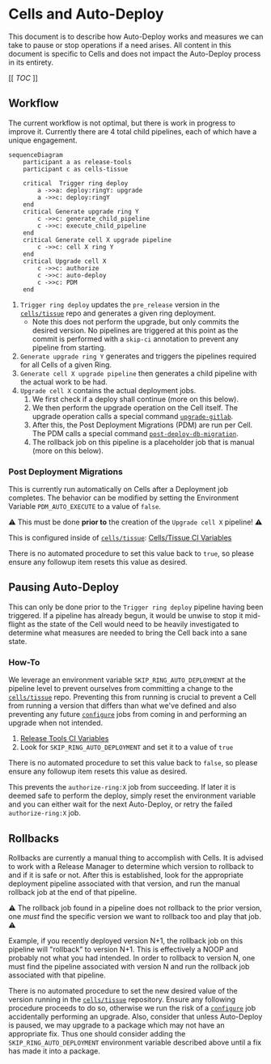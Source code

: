 # Cells and Auto-Deploy

This document is to describe how Auto-Deploy works and measures we can take to pause or stop operations if a need arises.
All content in this document is specific to Cells and does not impact the Auto-Deploy process in its entirety.

[[ _TOC_ ]]

## Workflow

The current workflow is not optimal, but there is work in progress to improve it.
Currently there are 4 total child pipelines, each of which have a unique engagement.

```mermaid
sequenceDiagram
    participant a as release-tools
    participant c as cells-tissue

    critical  Trigger ring deploy
        a ->>a: deploy:ringY: upgrade
        a ->>c: deploy:ringY
    end
    critical Generate upgrade ring Y
        c ->>c: generate_child_pipeline
        c ->>c: execute_child_pipeline
    end
    critical Generate cell X upgrade pipeline
        c ->>c: cell X ring Y
    end
    critical Upgrade cell X
        c ->>c: authorize
        c ->>c: auto-deploy
        c ->>c: PDM
    end
```

1. `Trigger ring deploy` updates the `pre_release` version in the [`cells/tissue`] repo and generates a given ring deployment.
   - Note this does not perform the upgrade, but only commits the desired version. No pipelines are triggered at this point as the commit is performed with a `skip-ci` annotation to prevent any pipeline from starting.
1. `Generate upgrade ring Y` generates and triggers the pipelines required for all Cells of a given Ring.
1. `Generate cell X upgrade pipeline` then generates a child pipeline with the actual work to be had.
1. `Upgrade cell X` contains the actual deployment jobs.
   1. We first check if a deploy shall continue (more on this below).
   1. We then perform the upgrade operation on the Cell itself. The upgrade operation calls a special command [`upgrade-gitlab`].
   1. After this, the Post Deployment Migrations (PDM) are run per Cell. The PDM calls a special command [`post-deploy-db-migration`].
   1. The rollback job on this pipeline is a placeholder job that is manual (more on this below).

### Post Deployment Migrations

This is currently run automatically on Cells after a Deployment job completes.
The behavior can be modified by setting the Environment Variable `PDM_AUTO_EXECUTE` to a value of `false`.

:warning: This must be done **prior to** the creation of the `Upgrade cell X` pipeline! :warning:

This is configured inside of [`cells/tissue`]: [Cells/Tissue CI Variables](https://ops.gitlab.net/gitlab-com/gl-infra/cells/tissue/-/settings/ci_cd)

There is no automated procedure to set this value back to `true`, so please ensure any followup item resets this value as desired.

## Pausing Auto-Deploy

This can only be done prior to the `Trigger ring deploy` pipeline having been triggered.
If a pipeline has already begun, it would be unwise to stop it mid-flight as the state of the Cell would need to be heavily investigated to determine what measures are needed to bring the Cell back into a sane state.

### How-To

We leverage an environment variable `SKIP_RING_AUTO_DEPLOYMENT` at the pipeline level to prevent ourselves from committing a change to the [`cells/tissue`] repo.
Preventing this from running is crucial to prevent a Cell from running a version that differs than what we've defined and also preventing any future [`configure`] jobs from coming in and performing an upgrade when not intended.

1. [Release Tools CI Variables](https://ops.gitlab.net/gitlab-org/release/tools/-/settings/ci_cd)
1. Look for `SKIP_RING_AUTO_DEPLOYMENT` and set it to a value of `true`

There is no automated procedure to set this value back to `false`, so please ensure any followup item resets this value as desired.

This prevents the `authorize-ring:X` job from succeeding.
If later it is deemed safe to perform the deploy, simply reset the environment variable and you can either wait for the next Auto-Deploy, or retry the failed `authorize-ring:X` job.

## Rollbacks

Rollbacks are currently a manual thing to accomplish with Cells.
It is advised to work with a Release Manager to determine which version to rollback to and if it is safe or not.
After this is established, look for the appropriate deployment pipeline associated with that version, and run the manual rollback job at the end of that pipeline.

:warning: The rollback job found in a pipeline does not rollback to the prior version, one _must_ find the specific version we want to rollback too and play that job. :warning:

Example, if you recently deployed version N+1, the rollback job on this pipeline will "rollback" to version N+1.
This is effectively a NOOP and probably not what you had intended.
In order to rollback to version N, one must find the pipeline associated with version N and run the rollback job associated with that pipeline.

There is no automated procedure to set the new desired value of the version running in the [`cells/tissue`] repository.
Ensure any following procedure proceeds to do so, otherwise we run the risk of a [`configure`] job accidentally performing an upgrade.
Also, consider that unless Auto-Deploy is paused, we may upgrade to a package which may not have an appropriate fix.
Thus one should consider adding the `SKIP_RING_AUTO_DEPLOYMENT` environment variable described above until a fix has made it into a package.

[`configure`]: https://gitlab.com/gitlab-com/gl-infra/gitlab-dedicated/instrumentor/-/blob/6047b164809733588931b94bd8327ea506d24449/bin/configure
[`cells/tissue`]: https://gitlab.com/gitlab-com/gl-infra/cells/tissue
[`post-deploy-db-migration`]: https://gitlab.com/gitlab-com/gl-infra/gitlab-dedicated/instrumentor/-/blob/6047b164809733588931b94bd8327ea506d24449/bin/post-deploy-db-migration
[`upgrade-gitlab`]: https://gitlab.com/gitlab-com/gl-infra/gitlab-dedicated/instrumentor/-/blob/6047b164809733588931b94bd8327ea506d24449/bin/upgrade-gitlab
